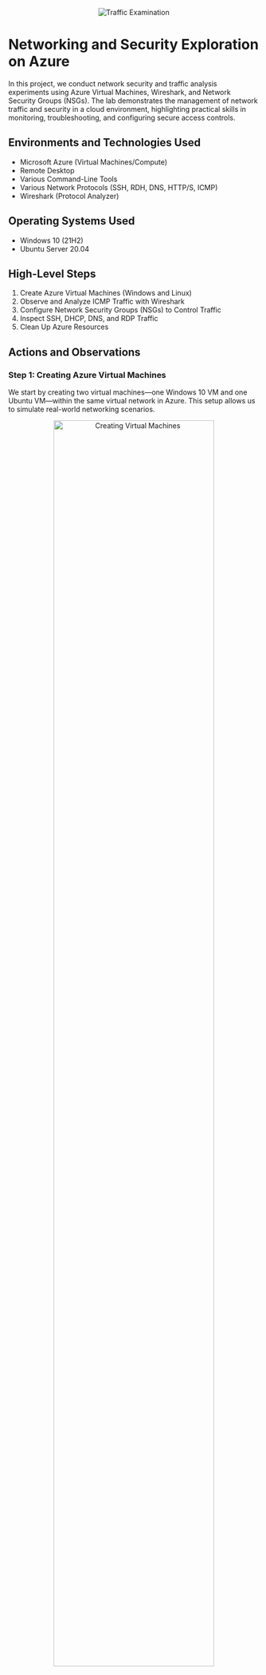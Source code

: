 <p align="center">
  <img src="https://i.imgur.com/Ua7udoS.png" alt="Traffic Examination"/>
</p>

<h1>Networking and Security Exploration on Azure</h1>
In this project, we conduct network security and traffic analysis experiments using Azure Virtual Machines, Wireshark, and Network Security Groups (NSGs). The lab demonstrates the management of network traffic and security in a cloud environment, highlighting practical skills in monitoring, troubleshooting, and configuring secure access controls.

<h2>Environments and Technologies Used</h2>
<ul>
  <li>Microsoft Azure (Virtual Machines/Compute)</li>
  <li>Remote Desktop</li>
  <li>Various Command-Line Tools</li>
  <li>Various Network Protocols (SSH, RDH, DNS, HTTP/S, ICMP)</li>
  <li>Wireshark (Protocol Analyzer)</li>
</ul>

<h2>Operating Systems Used</h2>
<ul>
  <li>Windows 10 (21H2)</li>
  <li>Ubuntu Server 20.04</li>
</ul>

<h2>High-Level Steps</h2>
<ol>
  <li>Create Azure Virtual Machines (Windows and Linux)</li>
  <li>Observe and Analyze ICMP Traffic with Wireshark</li>
  <li>Configure Network Security Groups (NSGs) to Control Traffic</li>
  <li>Inspect SSH, DHCP, DNS, and RDP Traffic</li>
  <li>Clean Up Azure Resources</li>
</ol>

<h2>Actions and Observations</h2>

<!-- Step 1: Creating Azure Virtual Machines -->
<h3>Step 1: Creating Azure Virtual Machines</h3>
<p>We start by creating two virtual machines—one Windows 10 VM and one Ubuntu VM—within the same virtual network in Azure. This setup allows us to simulate real-world networking scenarios.</p>
<p align="center">
  <img src="INSERT_IMAGE_URL" alt="Creating Virtual Machines" width="80%"/>
</p>

<h4>Step-by-Step Instructions:</h4>
<ol>
  <li>Create a Resource Group:
    <ul>
      <li>Go to the Azure Portal (<a href="https://portal.azure.com">portal.azure.com</a>).</li>
      <li>Click "Resource Groups" > "Create."</li>
      <li>Name the Resource Group (e.g., `Network-Security-Lab`) and select a region.</li>
      <li>Click "Review + Create" and then "Create" to finalize.</li>
    </ul>
  </li>

  <li>Create a Virtual Network:
    <ul>
      <li>Navigate to "Virtual Networks" and click "Create."</li>
      <li>Set the name to `Network-Lab-VNet`, choose your resource group, and select the region.</li>
      <li>Set the address space (e.g., `10.0.0.0/16`) and create a subnet (e.g., `Subnet-1` with `10.0.1.0/24`).</li>
      <li>Click "Review + Create" and then "Create."</li>
    </ul>
  </li>

  <li>Create the Windows 10 VM:
    <ul>
      <li>Go to "Virtual Machines" and click "Create" > "Azure Virtual Machine."</li>
      <li>Name the VM `Windows-VM`, select the Windows 10 image, and choose your resource group and VNet.</li>
      <li>Set the authentication to password, and enter a username and password (e.g., Username: `labuser`, Password: `SecurePass123!`).</li>
      <li>Ensure the VM is in the same VNet and subnet created earlier.</li>
      <li>Click "Review + Create" and then "Create."</li>
    </ul>
  </li>

  <li>Create the Ubuntu VM:
    <ul>
      <li>Repeat the VM creation steps, but select the Ubuntu Server 20.04 image.</li>
      <li>Name the VM `Ubuntu-VM`, and ensure it’s placed in the same VNet and subnet.</li>
      <li>Use SSH keys or set a password for authentication.</li>
      <li>Click "Review + Create" and then "Create."</li>
    </ul>
  </li>
</ol>

---

<!-- Step 2: Observing ICMP Traffic -->
<h3>Step 2: Observing ICMP Traffic</h3>
<p>Using Wireshark on the Windows VM, we filter ICMP traffic to observe ping requests and responses between the Windows and Ubuntu VMs. This demonstrates basic connectivity and network communication within the virtual network.</p>
<p align="center">
  <img src="INSERT_IMAGE_URL" alt="ICMP Traffic Observation" width="80%"/>
</p>

<h4>Step-by-Step Instructions:</h4>
<ol>
  <li>Install Wireshark on the Windows VM:
    <ul>
      <li>RDP into the Windows VM using Remote Desktop Connection.</li>
      <li>Download Wireshark from <a href="https://www.wireshark.org/">wireshark.org</a> and install it.</li>
    </ul>
  </li>

  <li>Start Capturing ICMP Traffic:
    <ul>
      <li>Open Wireshark and start a new capture on the main network interface.</li>
      <li>In the filter box, type `icmp` to isolate ICMP traffic.</li>
    </ul>
  </li>

  <li>Ping the Ubuntu VM from the Windows VM:
    <ul>
      <li>Open Command Prompt and run <code>ping [Ubuntu-VM Private IP]</code>.</li>
      <li>Observe the ICMP requests and replies in Wireshark, confirming connectivity.</li>
    </ul>
  </li>
</ol>

---

<!-- Step 3: Configuring Network Security Groups -->
<h3>Step 3: Configuring Network Security Groups (NSGs)</h3>
<p>We configure NSGs to control traffic flow to the Ubuntu VM by disabling and then re-enabling ICMP traffic. This step showcases the importance of NSGs in managing network security and access.</p>
<p align="center">
  <img src="INSERT_IMAGE_URL" alt="Configuring NSGs" width="80%"/>
</p>

<h4>Step-by-Step Instructions:</h4>
<ol>
  <li>Configure NSG for the Ubuntu VM:
    <ul>
      <li>Navigate to "Network Security Groups" in the Azure Portal and click "Create."</li>
      <li>Name the NSG (e.g., `Ubuntu-NSG`) and assign it to the resource group.</li>
      <li>Once created, go to the NSG settings and add an inbound security rule to allow ICMP traffic:
        <ul>
          <li>Set source and destination to `Any`, protocol to `ICMP`, and action to `Allow`.</li>
          <li>Name the rule `Allow-ICMP` and save.</li>
        </ul>
      </li>
      <li>Associate the NSG with the Ubuntu VM’s network interface.</li>
    </ul>
  </li>

  <li>Testing NSG Rules:
    <ul>
      <li>Ping the Ubuntu VM again from the Windows VM to confirm ICMP traffic is allowed.</li>
      <li>Modify the NSG rule to deny ICMP and test to ensure pings are blocked, demonstrating NSG’s effect on traffic control.</li>
    </ul>
  </li>
</ol>

---

<!-- Step 4: Inspecting SSH, DHCP, DNS, and RDP Traffic -->
<h3>Step 4: Inspecting SSH, DHCP, DNS, and RDP Traffic</h3>
<p>Using Wireshark, we inspect various network protocols to understand how different types of traffic behave within the virtual network. Each protocol demonstrates specific scenarios, such as remote access (SSH), IP configuration (DHCP), domain resolution (DNS), and remote desktop connections (RDP).</p>
<p align="center">
  <img src="INSERT_IMAGE_URL" alt="Observing SSH Traffic" width="80%"/>
</p>

<h4>Step-by-Step Instructions:</h4>
<ol>
  <li>Inspect SSH Traffic:
    <ul>
      <li>From the Windows VM, use a terminal to SSH into the Ubuntu VM (`ssh labuser@[Ubuntu-VM Private IP]`).</li>
      <li>In Wireshark, use the filter `ssh` to capture the SSH traffic, observing the secure connection setup.</li>
    </ul>
  </li>

  <li>Inspect DHCP Traffic:
    <ul>
      <li>In Wireshark, filter for DHCP traffic (`bootp`) and observe IP address requests and assignments.</li>
      <li>Renew the IP address on the Windows VM using `ipconfig /renew` in Command Prompt to see DHCP interactions.</li>
    </ul>
  </li>

  <li>Inspect DNS Traffic:
    <ul>
      <li>Use the command `nslookup [website.com]` to observe DNS requests and responses in Wireshark (`dns` filter).</li>
    </ul>
  </li>

  <li>Inspect RDP Traffic:
    <ul>
      <li>Filter for RDP traffic (`tcp.port == 3389`) to see the continuous stream of RDP data, demonstrating live remote desktop connections.</li>
    </ul>
  </li>
</ol>

---

<!-- Lab Cleanup -->
<h3>Lab Cleanup</h3>
<p>After completing all observations, we clean up the Azure environment by deleting the resource groups and VMs. This step ensures no unnecessary costs are incurred and that resources are managed efficiently.</p>
<p align="center">
  <img src="INSERT_IMAGE_URL" alt="Lab Cleanup" width="80%"/>
</p>

<h4>Step-by-Step Instructions:</h4>
<ol>
  <li>Stop the VMs:
    <ul>
      <li>Go to each VM in the Azure Portal and click "Stop" to avoid incurring costs while not in use.</li>
    </ul>
  </li>

  <li>Delete the Resource Group:
    <ul>
      <li>Once you're done, delete the entire resource group to clean up all associated resources.</li>
      <li>Navigate to "Resource Groups," select your group, click "Delete Resource Group," and confirm.</li>
    </ul>
  </li>
</ol>

---

<h2>Purpose of the Lab</h2>
<p>
  The main purpose of this lab is to gain hands-on experience in monitoring and managing network traffic between virtual machines in a cloud environment. By analyzing network traffic and configuring Network Security Groups (NSGs), this lab demonstrates practical skills in controlling network access, understanding protocol behavior, and troubleshooting connectivity issues within a secure cloud setup.
</p>

<h2>Key Learnings</h2>
<ul>
  <li><strong>Network Monitoring Skills:</strong> Gained experience in using Wireshark to capture and analyze traffic between virtual machines, an essential skill for diagnosing network-related issues.</li>
  <li><strong>Security Configuration:</strong> Learned how to configure Network Security Groups (NSGs) to manage and secure network access between virtual machines, emphasizing the role of firewalls in cloud environments.</li>
  <li><strong>Protocol Analysis:</strong> Observed various network protocols (ICMP, SSH, DHCP, DNS, RDP) in action, gaining an understanding of their functions and importance in network communication.</li>
  <li><strong>Troubleshooting Network Issues:</strong> Developed troubleshooting skills by identifying and resolving issues with network traffic and configuration settings.</li>
  <li><strong>Cloud Resource Management:</strong> Learned to manage and clean up cloud resources effectively, ensuring efficient use and cost management of Azure resources.</li>
</ul>

<h2>Concepts Taught by This Lab</h2>
<ul>
  <li><strong>Network Traffic Analysis:</strong> Understanding how to monitor and analyze network traffic using protocol analyzers like Wireshark, which is crucial for maintaining secure and efficient networks.</li>
  <li><strong>Security Management:</strong> Using Network Security Groups to control and secure access to virtual machines, illustrating key concepts of network security management.</li>
  <li><strong>Understanding Protocol Behavior:</strong> Analyzing common network protocols and their behavior to better understand how data is transmitted and secured across networks.</li>
  <li><strong>Real-World IT Support Scenarios:</strong> Simulating real-world IT support scenarios that involve monitoring, troubleshooting, and securing network environments.</li>
</ul>
